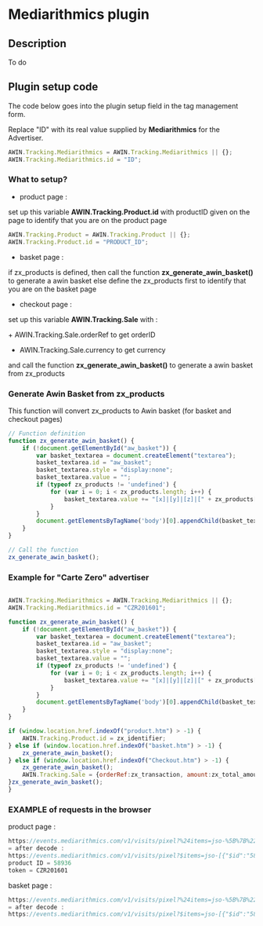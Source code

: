# Mediarithmics plugin

## Description

To do

## Plugin setup code

The code below goes into the plugin setup field in the tag management
form.

Replace "ID" with its real value supplied by **Mediarithmics** for the
Advertiser.


``` javascript
AWIN.Tracking.Mediarithmics = AWIN.Tracking.Mediarithmics || {};
AWIN.Tracking.Mediarithmics.id = "ID";
```




### What to setup?

- product page :

set up this variable **AWIN.Tracking.Product.id** with productID given
on the page to identify that you are on the product page


``` javascript
AWIN.Tracking.Product = AWIN.Tracking.Product || {};
AWIN.Tracking.Product.id = "PRODUCT_ID";
```


- basket page :

if zx_products is defined, then call the function
**zx_generate_awin_basket()** to generate a awin basket else define the
zx_products first to identify that you are on the basket page

- checkout page :

set up this variable **AWIN.Tracking.Sale** with :

\+ AWIN.Tracking.Sale.orderRef to get orderID
+ AWIN.Tracking.Sale.currency to get currency

and call the function **zx_generate_awin_basket()** to generate a awin
basket from zx_products

### Generate Awin Basket from zx_products

This function will convert zx_products to Awin basket (for basket and
checkout pages)


``` javascript
// Function definition
function zx_generate_awin_basket() {
    if (!document.getElementById("aw_basket")) {
        var basket_textarea = document.createElement("textarea");
        basket_textarea.id = "aw_basket";
        basket_textarea.style = "display:none";
        basket_textarea.value = "";
        if (typeof zx_products != 'undefined') {
            for (var i = 0; i < zx_products.length; i++) {
                basket_textarea.value += "[x]|[y]|[z]|[" + zx_products[i].identifier + "]|[" + zx_products[i].identifier + "]|[" + zx_products[i].amount + "]|[" + zx_products[i].quantity + "]|[sku]|[cg]|[category]\n";
            }
        }
        document.getElementsByTagName('body')[0].appendChild(basket_textarea);
    }
}

// Call the function
zx_generate_awin_basket();
```


### Example for "Carte Zero" advertiser


``` javascript

AWIN.Tracking.Mediarithmics = AWIN.Tracking.Mediarithmics || {};
AWIN.Tracking.Mediarithmics.id = "CZR201601";

function zx_generate_awin_basket() {
    if (!document.getElementById("aw_basket")) {
        var basket_textarea = document.createElement("textarea");
        basket_textarea.id = "aw_basket";
        basket_textarea.style = "display:none";
        basket_textarea.value = "";
        if (typeof zx_products != 'undefined') {
            for (var i = 0; i < zx_products.length; i++) {
                basket_textarea.value += "[x]|[y]|[z]|[" + zx_products[i].identifier + "]|[" + zx_products[i].identifier + "]|[" + zx_products[i].amount + "]|[" + zx_products[i].quantity + "]|[sku]|[cg]|[category]\n";
            }
        }
        document.getElementsByTagName('body')[0].appendChild(basket_textarea);
    }
}

if (window.location.href.indexOf("product.htm") > -1) {
    AWIN.Tracking.Product.id = zx_identifier;
} else if (window.location.href.indexOf("basket.htm") > -1) {
    zx_generate_awin_basket();
} else if (window.location.href.indexOf("Checkout.htm") > -1) {
    zx_generate_awin_basket();
    AWIN.Tracking.Sale = {orderRef:zx_transaction, amount:zx_total_amount};
}zx_generate_awin_basket();
}
```


### EXAMPLE of requests in the browser

product page :


``` javascript
https://events.mediarithmics.com/v1/visits/pixel?%24items=jso-%5B%7B%22%24id%22%3A%2258936%22%7D%5D&%24ev=%24item_view&%24site_token=CZR201601&%24referrer=http%3A%2F%
= after decode :
https://events.mediarithmics.com/v1/visits/pixel?$items=jso-[{"$id":"58936"}]&$ev=$item_view&$site_token=CZR201601&$referrer=http:/..
product ID = 58936
token = CZR201601
```


basket page :


``` javascript
https://events.mediarithmics.com/v1/visits/pixel?%24items=jso-%5B%7B%22%24id%22%3A%2258936%22%2C%22%24price%22%3A%2288.50%22%2C%22%24qty%22%3A%221%22%7D%2C%7B%22%24id%22%3A%2257525%22%2C%22%24price%22%3A%2239.20%22%2C%22%24qty%22%3A%221%22%7D%5D&%24ev=%24basket_view&%24site_token=LMC201601&%24referrer=http%3A%2F%2Flemoncurve.com%2Flingerie-soutiens-gorge-corbeilles-balconnets%2F57525-soutien-gorge-balconnet-l-agent-by-agent-provocateur-mariona-red.html%3Fadded%3D1&%24url=http%3A%2F%2Fl..
= after decode :
https://events.mediarithmics.com/v1/visits/pixel?$items=jso-[{"$id":"58936","$price":"88.50","$qty":"1"},{"$id":"57525","$price":"39.20","$qty":"1"}]&$ev=$basket_view&$site_token=LMC201601&$referrer=http://..
```

